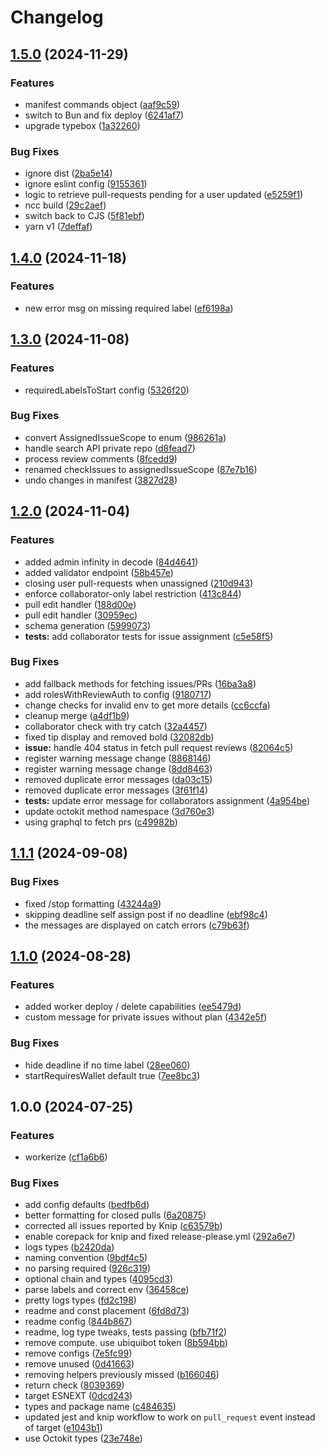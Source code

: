 # Changelog

## [1.5.0](https://github.com/ubiquity-os-marketplace/command-start-stop/compare/v1.4.0...v1.5.0) (2024-11-29)


### Features

* manifest commands object ([aaf9c59](https://github.com/ubiquity-os-marketplace/command-start-stop/commit/aaf9c59f083b15f82c5348eb7495d87fa7eb2791))
* switch to Bun and fix deploy ([6241af7](https://github.com/ubiquity-os-marketplace/command-start-stop/commit/6241af7be3f21449632960daa12a51a5182eb2e6))
* upgrade typebox ([1a32260](https://github.com/ubiquity-os-marketplace/command-start-stop/commit/1a32260f4b2be30f4adcb4f139392aadc38a4f06))


### Bug Fixes

* ignore dist ([2ba5e14](https://github.com/ubiquity-os-marketplace/command-start-stop/commit/2ba5e142969eb24b0d898c5eed44df1abb957588))
* ignore eslint config ([9155361](https://github.com/ubiquity-os-marketplace/command-start-stop/commit/9155361f8fcb61fd72b5fb74a8856089a13de55a))
* logic to retrieve pull-requests pending for a user updated ([e5259f1](https://github.com/ubiquity-os-marketplace/command-start-stop/commit/e5259f16f1e2ab931383152a8d749c21d0720327))
* ncc build ([29c2aef](https://github.com/ubiquity-os-marketplace/command-start-stop/commit/29c2aefeeadf5b134edfc25e05a2e2d85bbdc442))
* switch back to CJS ([5f81ebf](https://github.com/ubiquity-os-marketplace/command-start-stop/commit/5f81ebfd2aa3c89f2004dc8f75539dfbd9d31fdd))
* yarn v1 ([7deffaf](https://github.com/ubiquity-os-marketplace/command-start-stop/commit/7deffaf3d91385468e3a2ccf3b91c7d89c47175a))

## [1.4.0](https://github.com/ubiquity-os-marketplace/command-start-stop/compare/v1.3.0...v1.4.0) (2024-11-18)


### Features

* new error msg on missing required label ([ef6198a](https://github.com/ubiquity-os-marketplace/command-start-stop/commit/ef6198ae51b9d8a39f61fe669144e8826e724924))

## [1.3.0](https://github.com/ubiquity-os-marketplace/command-start-stop/compare/v1.2.0...v1.3.0) (2024-11-08)


### Features

* requiredLabelsToStart config ([5326f20](https://github.com/ubiquity-os-marketplace/command-start-stop/commit/5326f20dbbe3e1a849487bc1d62572ce534fa0da))


### Bug Fixes

* convert AssignedIssueScope to enum ([986261a](https://github.com/ubiquity-os-marketplace/command-start-stop/commit/986261acf7c62ed8f474ea4842fae4acbfe4a92f))
* handle search API private repo ([d8fead7](https://github.com/ubiquity-os-marketplace/command-start-stop/commit/d8fead76df4723c8f387ffbae9314324481eb3a3))
* process review comments ([8fcedd9](https://github.com/ubiquity-os-marketplace/command-start-stop/commit/8fcedd9cc4ba3860a50b6835d8b8345cbc27e9f1))
* renamed checkIssues to assignedIssueScope ([87e7b16](https://github.com/ubiquity-os-marketplace/command-start-stop/commit/87e7b16f334f7dec5a1ee34f01b9611b1e120ace))
* undo changes in manifest ([3827d28](https://github.com/ubiquity-os-marketplace/command-start-stop/commit/3827d28303a1d36e7668809194f6c9963c2a3140))

## [1.2.0](https://github.com/ubiquity-os-marketplace/command-start-stop/compare/v1.1.1...v1.2.0) (2024-11-04)


### Features

* added admin infinity in decode ([84d4641](https://github.com/ubiquity-os-marketplace/command-start-stop/commit/84d464180badf5ef78443123b81a2b27c44b3e99))
* added validator endpoint ([58b457e](https://github.com/ubiquity-os-marketplace/command-start-stop/commit/58b457e5078eba5c2fdc241209781a19c1be3861))
* closing user pull-requests when unassigned ([210d943](https://github.com/ubiquity-os-marketplace/command-start-stop/commit/210d943615aaf0a531b63516a893138c15ec7343))
* enforce collaborator-only label restriction ([413c844](https://github.com/ubiquity-os-marketplace/command-start-stop/commit/413c8442170e4ff8455256dc590d02f81f82a608))
* pull edit handler ([188d00e](https://github.com/ubiquity-os-marketplace/command-start-stop/commit/188d00eb7486fe920c0d800d6d50dd7536818f25))
* pull edit handler ([30959ec](https://github.com/ubiquity-os-marketplace/command-start-stop/commit/30959ec39e4e7567a1d4a8df35900dfb0ca410c7))
* schema generation ([5999073](https://github.com/ubiquity-os-marketplace/command-start-stop/commit/59990739868c2f5a4fb02ce55d3d25b635a36e34))
* **tests:** add collaborator tests for issue assignment ([c5e58f5](https://github.com/ubiquity-os-marketplace/command-start-stop/commit/c5e58f5f24ef96d3a8ba4b7f0d54c34f6a3744a7))


### Bug Fixes

* add fallback methods for fetching issues/PRs ([16ba3a8](https://github.com/ubiquity-os-marketplace/command-start-stop/commit/16ba3a84835b5fc74d882fb4f0f5902491eec57a))
* add rolesWithReviewAuth to config ([9180717](https://github.com/ubiquity-os-marketplace/command-start-stop/commit/9180717d3789da49b43aaf3b68ad78ccd1f3e926))
* change checks for invalid env to get more details ([cc6ccfa](https://github.com/ubiquity-os-marketplace/command-start-stop/commit/cc6ccfac4da89e727bf16f68cd047884399e91d1))
* cleanup merge ([a4df1b9](https://github.com/ubiquity-os-marketplace/command-start-stop/commit/a4df1b99f2839f81dd0fea8334e15265458678ff))
* collaborator check with try catch ([32a4457](https://github.com/ubiquity-os-marketplace/command-start-stop/commit/32a4457e1cbf3597fd9142fa3440cb6233e35998))
* fixed tip display and removed bold ([32082db](https://github.com/ubiquity-os-marketplace/command-start-stop/commit/32082db649a70afb6a4d671a7214985708858330))
* **issue:** handle 404 status in fetch pull request reviews ([82064c5](https://github.com/ubiquity-os-marketplace/command-start-stop/commit/82064c543782138221213a80455e68ba110f625c))
* register warning message change ([8868146](https://github.com/ubiquity-os-marketplace/command-start-stop/commit/8868146912b878614467b153b4568becd6e157b2))
* register warning message change ([8dd8463](https://github.com/ubiquity-os-marketplace/command-start-stop/commit/8dd84638b69cc8d2fabf8d5572dfa5155d995d08))
* removed duplicate error messages ([da03c15](https://github.com/ubiquity-os-marketplace/command-start-stop/commit/da03c1504ecc03ebfa7f7cecf51f36b832046470))
* removed duplicate error messages ([3f61f14](https://github.com/ubiquity-os-marketplace/command-start-stop/commit/3f61f149c2998d69b6181ad580b40a27e5dfae85))
* **tests:** update error message for collaborators assignment ([4a954be](https://github.com/ubiquity-os-marketplace/command-start-stop/commit/4a954bee3021c6bb4f32271b0ae382ee9bf4b2bd))
* update octokit method namespace ([3d760e3](https://github.com/ubiquity-os-marketplace/command-start-stop/commit/3d760e37911f24c4d61601bc74960d742396b36b))
* using graphql to fetch prs ([c49982b](https://github.com/ubiquity-os-marketplace/command-start-stop/commit/c49982b9b1415d46d0c97739c55046553d8ac2f0))

## [1.1.1](https://github.com/ubiquibot/command-start-stop/compare/v1.1.0...v1.1.1) (2024-09-08)


### Bug Fixes

* fixed /stop formatting ([43244a9](https://github.com/ubiquibot/command-start-stop/commit/43244a92e663e5700816b4ed23de4d9e66b676e3))
* skipping deadline self assign post if no deadline ([ebf98c4](https://github.com/ubiquibot/command-start-stop/commit/ebf98c455278fc8ea21d442ae37bd6d6d6f4f81e))
* the messages are displayed on catch errors ([c79b63f](https://github.com/ubiquibot/command-start-stop/commit/c79b63fa8224012d90c36de488c6c1fed6e5ba77))

## [1.1.0](https://github.com/ubiquibot/command-start-stop/compare/v1.0.0...v1.1.0) (2024-08-28)


### Features

* added worker deploy / delete capabilities ([ee5479d](https://github.com/ubiquibot/command-start-stop/commit/ee5479ddb4357b37a7aa1933ba08752ade4fdd06))
* custom message for private issues without plan ([4342e5f](https://github.com/ubiquibot/command-start-stop/commit/4342e5f24abcfa10cb3e261c7db4130e54d20361))


### Bug Fixes

* hide deadline if no time label ([28ee060](https://github.com/ubiquibot/command-start-stop/commit/28ee0609d8d206799f39365e0b515137f73fa28f))
* startRequiresWallet default true ([7ee8bc3](https://github.com/ubiquibot/command-start-stop/commit/7ee8bc362db89bdbbb11f94bdc7d4b40633575a8))

## 1.0.0 (2024-07-25)


### Features

* workerize ([cf1a6b6](https://github.com/ubiquibot/command-start-stop/commit/cf1a6b6ab7fa33b7204df19473fec94f7d76ba99))


### Bug Fixes

* add config defaults ([bedfb6d](https://github.com/ubiquibot/command-start-stop/commit/bedfb6d876a18c4a78e8c105dc73ad5ae29b3c11))
* better formatting for closed pulls ([6a20875](https://github.com/ubiquibot/command-start-stop/commit/6a2087565ccf85c360653ecbde55323fe83fae3f))
* corrected all issues reported by Knip ([c63579b](https://github.com/ubiquibot/command-start-stop/commit/c63579b364553781931f3c85515a009074c0c5e1))
* enable corepack for knip and fixed release-please.yml ([292a6e7](https://github.com/ubiquibot/command-start-stop/commit/292a6e748e5dbfd89cd5b27041b399ae6e167063))
* logs types ([b2420da](https://github.com/ubiquibot/command-start-stop/commit/b2420da42387b3fc262bf0a60940ed0a0f52a1c2))
* naming convention ([9bdf4c5](https://github.com/ubiquibot/command-start-stop/commit/9bdf4c577569f62963e424665fc3319206fb552e))
* no parsing required ([926c319](https://github.com/ubiquibot/command-start-stop/commit/926c3197fff0976d35d194b62a0e791dbe05deb7))
* optional chain and types ([4095cd3](https://github.com/ubiquibot/command-start-stop/commit/4095cd33922ef25cd62eec062fe58dc4e2b4c7f5))
* parse labels and correct env ([36458ce](https://github.com/ubiquibot/command-start-stop/commit/36458ceca0a4c758c6605a148f161aabbfb415b4))
* pretty logs types ([fd2c198](https://github.com/ubiquibot/command-start-stop/commit/fd2c1982f8555aaf5e03e93a480d636991f2f578))
* readme and const placement ([6fd8d73](https://github.com/ubiquibot/command-start-stop/commit/6fd8d73d2f07b152b6395f34f7e4d841f73351fd))
* readme config ([844b867](https://github.com/ubiquibot/command-start-stop/commit/844b867be17b03e038c7b1216d9eaa0f0479bdc3))
* readme, log type tweaks, tests passing ([bfb71f2](https://github.com/ubiquibot/command-start-stop/commit/bfb71f247f665be8d8549b8ebc310b8ea367fa11))
* remove compute. use ubiquibot token ([8b594bb](https://github.com/ubiquibot/command-start-stop/commit/8b594bbfc2a351dbd2ec20c6ee00f023247e648f))
* remove configs ([7e5fc99](https://github.com/ubiquibot/command-start-stop/commit/7e5fc99ff79d597d123ecbd3c620330f67d2a4da))
* remove unused ([0d41663](https://github.com/ubiquibot/command-start-stop/commit/0d41663e986978ed2bead6cbf67151135e89c521))
* removing helpers previously missed ([b166046](https://github.com/ubiquibot/command-start-stop/commit/b166046fd354af75fdd0052455663e45898993ee))
* return check ([8039369](https://github.com/ubiquibot/command-start-stop/commit/8039369290459b47abffe1345362c4b54f6f503d))
* target ESNEXT ([0dcd243](https://github.com/ubiquibot/command-start-stop/commit/0dcd24329b904c7b050e3f7c2fdaf84c7b48fc4c))
* types and package name ([c484635](https://github.com/ubiquibot/command-start-stop/commit/c4846359fc1e1df23fc56384bfe27d8e3a845841))
* updated jest and knip workflow to work on `pull_request` event instead of target ([e1043b1](https://github.com/ubiquibot/command-start-stop/commit/e1043b10be8dbea7c6f2cfad601df9f0d0762569))
* use Octokit types ([23e748e](https://github.com/ubiquibot/command-start-stop/commit/23e748e4abdf3604b1a05c430209646bf74f4176))
